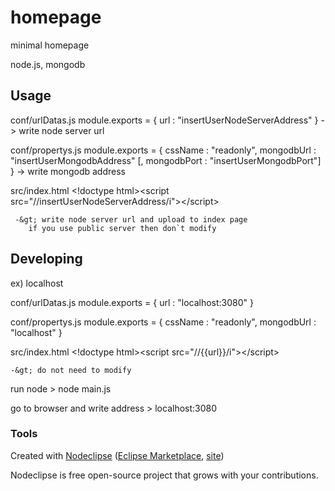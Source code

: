 

# homepage

minimal homepage 

node.js, mongodb


## Usage

conf/urlDatas.js
	module.exports = {
			url : "insertUserNodeServerAddress"
	}
	 -&gt; write node server url

conf/propertys.js
	module.exports = {
			cssName : "readonly",
			mongodbUrl : "insertUserMongodbAddress"
			[, mongodbPort : "insertUserMongodbPort"]
	}
	 -&gt; write mongodb address

src/index.html
	&lt;!doctype html&gt;&lt;script src="//insertUserNodeServerAddress/i"&gt;&lt;/script&gt;

	 -&gt; write node server url and upload to index page
	 	if you use public server then don`t modify

## Developing

ex) localhost

conf/urlDatas.js
	module.exports = {
			url : "localhost:3080"
	}

conf/propertys.js
	module.exports = {
			cssName : "readonly",
			mongodbUrl : "localhost"
	}

src/index.html
	&lt;!doctype html&gt;&lt;script src="//{{url}}/i"&gt;&lt;/script&gt;

	-&gt; do not need to modify

run node
&gt; node main.js

go to browser and write address
&gt; localhost:3080



### Tools

Created with [Nodeclipse](https://github.com/Nodeclipse/nodeclipse-1)
 ([Eclipse Marketplace](http://marketplace.eclipse.org/content/nodeclipse), [site](http://www.nodeclipse.org))   

Nodeclipse is free open-source project that grows with your contributions.
